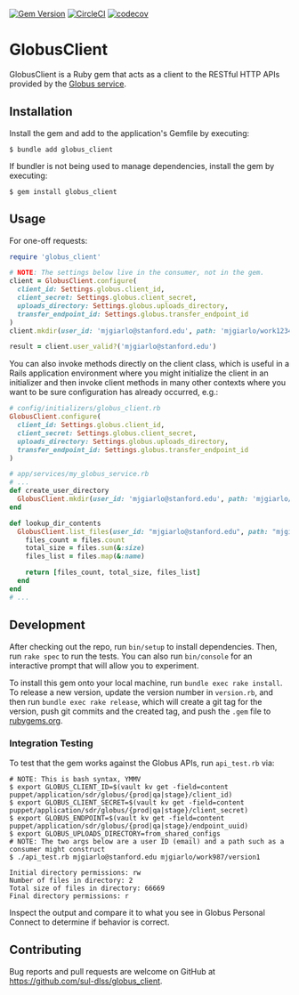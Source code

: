 [![Gem Version](https://badge.fury.io/rb/globus_client.svg)](https://badge.fury.io/rb/globus_client)
[![CircleCI](https://circleci.com/gh/sul-dlss/globus_client.svg?style=svg)](https://circleci.com/gh/sul-dlss/globus_client)
[![codecov](https://codecov.io/github/sul-dlss/globus_client/graph/badge.svg?token=ARR042OHR8)](https://codecov.io/github/sul-dlss/globus_client)

# GlobusClient

GlobusClient is a Ruby gem that acts as a client to the RESTful HTTP APIs provided by the [Globus service](https://docs.globus.org/api/).

## Installation

Install the gem and add to the application's Gemfile by executing:

    $ bundle add globus_client

If bundler is not being used to manage dependencies, install the gem by executing:

    $ gem install globus_client

## Usage

For one-off requests:

```ruby
require 'globus_client'

# NOTE: The settings below live in the consumer, not in the gem.
client = GlobusClient.configure(
  client_id: Settings.globus.client_id,
  client_secret: Settings.globus.client_secret,
  uploads_directory: Settings.globus.uploads_directory,
  transfer_endpoint_id: Settings.globus.transfer_endpoint_id
)
client.mkdir(user_id: 'mjgiarlo@stanford.edu', path: 'mjgiarlo/work1234/version1')

result = client.user_valid?('mjgiarlo@stanford.edu')
```

You can also invoke methods directly on the client class, which is useful in a
Rails application environment where you might initialize the client in an
initializer and then invoke client methods in many other contexts where you want
to be sure configuration has already occurred, e.g.:

```ruby
# config/initializers/globus_client.rb
GlobusClient.configure(
  client_id: Settings.globus.client_id,
  client_secret: Settings.globus.client_secret,
  uploads_directory: Settings.globus.uploads_directory,
  transfer_endpoint_id: Settings.globus.transfer_endpoint_id
)

# app/services/my_globus_service.rb
# ...
def create_user_directory
  GlobusClient.mkdir(user_id: 'mjgiarlo@stanford.edu', path: 'mjgiarlo/work1234/version1')
end

def lookup_dir_contents
  GlobusClient.list_files(user_id: "mjgiarlo@stanford.edu", path: "mjgiarlo/work1234/version1") do |files|
    files_count = files.count
    total_size = files.sum(&:size)
    files_list = files.map(&:name)

    return [files_count, total_size, files_list]
  end
end
# ...
```

## Development

After checking out the repo, run `bin/setup` to install dependencies. Then, run `rake spec` to run the tests. You can also run `bin/console` for an interactive prompt that will allow you to experiment.

To install this gem onto your local machine, run `bundle exec rake install`. To release a new version, update the version number in `version.rb`, and then run `bundle exec rake release`, which will create a git tag for the version, push git commits and the created tag, and push the `.gem` file to [rubygems.org](https://rubygems.org).

### Integration Testing

To test that the gem works against the Globus APIs, run `api_test.rb` via:

```shell
# NOTE: This is bash syntax, YMMV
$ export GLOBUS_CLIENT_ID=$(vault kv get -field=content puppet/application/sdr/globus/{prod|qa|stage}/client_id)
$ export GLOBUS_CLIENT_SECRET=$(vault kv get -field=content puppet/application/sdr/globus/{prod|qa|stage}/client_secret)
$ export GLOBUS_ENDPOINT=$(vault kv get -field=content puppet/application/sdr/globus/{prod|qa|stage}/endpoint_uuid)
$ export GLOBUS_UPLOADS_DIRECTORY=from_shared_configs
# NOTE: The two args below are a user ID (email) and a path such as a consumer might construct
$ ./api_test.rb mjgiarlo@stanford.edu mjgiarlo/work987/version1

Initial directory permissions: rw
Number of files in directory: 2
Total size of files in directory: 66669
Final directory permissions: r
```

Inspect the output and compare it to what you see in Globus Personal Connect to determine if behavior is correct.

## Contributing

Bug reports and pull requests are welcome on GitHub at https://github.com/sul-dlss/globus_client.
